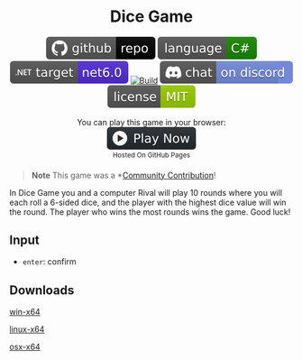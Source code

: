 <h1 align="center">
	Dice Game
</h1>

<p align="center">
	<a href="https://github.com/dotnet/dotnet-console-games" alt="GitHub repo"><img alt="flat" src="../../.github/resources/github-repo-black.svg"></a>
	<a href="https://docs.microsoft.com/en-us/dotnet/csharp/" alt="GitHub repo"><img alt="Language C#" src="../../.github/resources/language-csharp.svg"></a>
	<a href="https://dotnet.microsoft.com/download"><img src="../../.github/resources/dotnet-badge.svg" title="Target Framework" alt="Target Framework"></a>
	<a href="https://github.com/dotnet/dotnet-console-games/actions"><img src="https://github.com/dotnet/dotnet-console-games/workflows/Dice%20Game%20Build/badge.svg" title="Goto Build" alt="Build"></a>
	<a href="https://discord.gg/4XbQbwF" alt="Discord"><img src="../../.github/resources/discord-badge.svg" title="Go To Discord Server" alt="Discord"/></a>
	<a href="../../LICENSE" alt="license"><img src="../../.github/resources/license-MIT-green.svg" /></a>
</p>

<p align="center">
	You can play this game in your browser:
	<br />
	<a href="https://dotnet.github.io/dotnet-console-games/Dice Game" alt="Play Now">
		<sub><img height="40"src="../../.github/resources/play-badge.svg" title="Play Now" alt="Play Now"/></sub>
	</a>
	<br />
	<sup>Hosted On GitHub Pages</sup>
</p>

> **Note** This game was a *[Community Contribution](https://github.com/dotnet/dotnet-console-games/pull/31)!

In Dice Game you and a computer Rival will play 10 rounds where you will each roll a 6-sided dice, and the player with the highest dice value will win the round. The player who wins the most rounds wins the game. Good luck!

## Input

- `enter`: confirm

## Downloads

[win-x64](https://github.com/dotnet/dotnet-console-games/raw/binaries/win-x64/Dice%20Game.exe)

[linux-x64](https://github.com/dotnet/dotnet-console-games/raw/binaries/linux-x64/Dice%20Game)

[osx-x64](https://github.com/dotnet/dotnet-console-games/raw/binaries/osx-x64/Dice%20Game)
